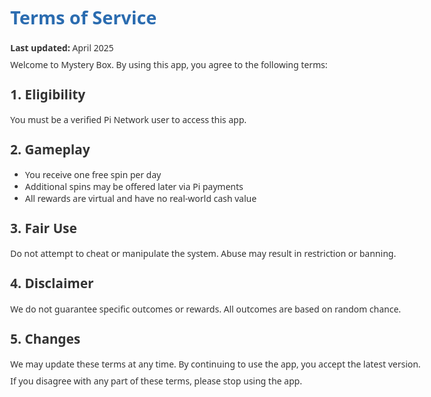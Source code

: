 
<!DOCTYPE html>
<html lang="en">
<head>
  <meta charset="UTF-8" />
  <meta name="viewport" content="width=device-width, initial-scale=1.0" />
  <title>Terms of Service – Mystery Box</title>
  <style>
    body {
      font-family: system-ui, sans-serif;
      max-width: 700px;
      margin: 2rem auto;
      padding: 1rem;
      color: #333;
    }
    h1 {
      font-size: 1.8rem;
      color: #2b6cb0;
    }
    h2 {
      font-size: 1.3rem;
      margin-top: 1.5rem;
    }
    p {
      margin: 0.5rem 0;
    }
  </style>
</head>
<body>
  <h1>Terms of Service</h1>
  <p><strong>Last updated:</strong> April 2025</p>

  <p>Welcome to Mystery Box. By using this app, you agree to the following terms:</p>

  <h2>1. Eligibility</h2>
  <p>You must be a verified Pi Network user to access this app.</p>

  <h2>2. Gameplay</h2>
  <ul>
    <li>You receive one free spin per day</li>
    <li>Additional spins may be offered later via Pi payments</li>
    <li>All rewards are virtual and have no real-world cash value</li>
  </ul>

  <h2>3. Fair Use</h2>
  <p>Do not attempt to cheat or manipulate the system. Abuse may result in restriction or banning.</p>

  <h2>4. Disclaimer</h2>
  <p>We do not guarantee specific outcomes or rewards. All outcomes are based on random chance.</p>

  <h2>5. Changes</h2>
  <p>We may update these terms at any time. By continuing to use the app, you accept the latest version.</p>

  <p>If you disagree with any part of these terms, please stop using the app.</p>
</body>
</html>
